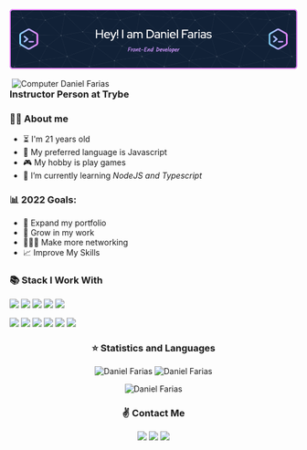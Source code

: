 ![Header](https://github.com/DanielFariias/DanielFariias/blob/main/.github/github-header-image.png)

<p align="left">
   
<img src="https://raw.githubusercontent.com/MicaelliMedeiros/micaellimedeiros/master/image/computer-illustration.png" min-width="500px" max-width="500px" width="500px" align="right" alt="Computer Daniel Farias">

<h3>Instructor Person at Trybe</h3>

### 🧑🏻 About me
- ⏳  I'm 21 years old
- 💙  My preferred language is Javascript
- 🎮  My hobby is play games
- 🌱  I’m currently learning *NodeJS and Typescript*

### 📊  2022 Goals:
   - 📂  Expand my portfolio
   - 🤝  Grow in my work
   - 👨🏻‍💻  Make more networking
   - 📈  Improve My Skills
<p/>

### 📚  Stack I Work With

<p align="left">
  <img src="https://img.shields.io/badge/html-FC490B?&style=for-the-badge&logo=html5&logoColor=white" height="25"/>
  <img src="https://img.shields.io/badge/css-264DE4?style=for-the-badge&logo=css3&logoColor=white" height="25"/>
  <img src="https://img.shields.io/badge/VS%20Code-007ACC.svg?&style=for-the-badge&logo=visual-studio-code&logoColor=white" height="25"/>
  <img src="https://img.shields.io/badge/javascript-F7DF1E.svg?&style=for-the-badge&logo=javascript&logoColor=white" height="25"/>
  <img src ="https://img.shields.io/badge/node.js-87C111?style=for-the-badge&logo=node.js&logoColor=white" height="25"/>
</p>
<p align="left">
  <img src="https://img.shields.io/badge/git-F05033?style=for-the-badge&logo=git&logoColor=white" height="25"/>
  <img src="https://img.shields.io/badge/github-171516?style=for-the-badge&logo=github&logoColor=white" height="25"/>
  <img src="https://img.shields.io/badge/react-61DBFB.svg?&style=for-the-badge&logo=react&logoColor=white" height="25"/>
  <img src ="https://img.shields.io/badge/typescript-007ACC?&logo=TypeScript&style=for-the-badge&logoColor=white" height ="25"/>
  <img src ="https://img.shields.io/badge/-NextJS%20-black?style=for-the-badge&logo=vercel&logoColor=white" height ="25"/>
  <img src ="https://img.shields.io/badge/-figma%20-red?style=for-the-badge&logo=figma&logoColor=white" height ="25"/>
</p>

 <h3 align="center">⭐  Statistics and Languages</h3>

 <p align="center"> 
    <img src="https://github-readme-stats.vercel.app/api?username=danielfariias&count_private=true&show_icons=true&theme=dracula" alt="Daniel Farias" width="420"/> 
    <img src="https://github-readme-stats.vercel.app/api/top-langs/?username=danielfariias&&langs_count=8&layout=compact&theme=dracula" alt="Daniel Farias" height="165" />
</p>
<p align="center">
 <img src="https://github-profile-trophy.vercel.app/?username=danielfariias&theme=dracula&row=1" alt="Daniel Farias" />
</p>

<h3 align="center">✌️ Contact Me</h3>

<p align="center">
  <a href="https://www.linkedin.com/in/danielfariias/"><img src="https://img.shields.io/badge/-danielfariias-0077B5?style=for-the-badge&logo=Linkedin&logoColor=white"/></a>
  <a href="mailto:danielfariias15@gmail.com"><img src="https://img.shields.io/badge/-danielfariias15@gmail.com-D14836?style=for-the-badge&logo=Gmail&logoColor=white"/></a>
  <a href="https://www.instagram.com/daniel.fariias/"><img src="https://img.shields.io/badge/-@daniel.fariias-E4405F?style=for-the-badge&logo=Instagram&logoColor=white"/></a>
</p><br>


